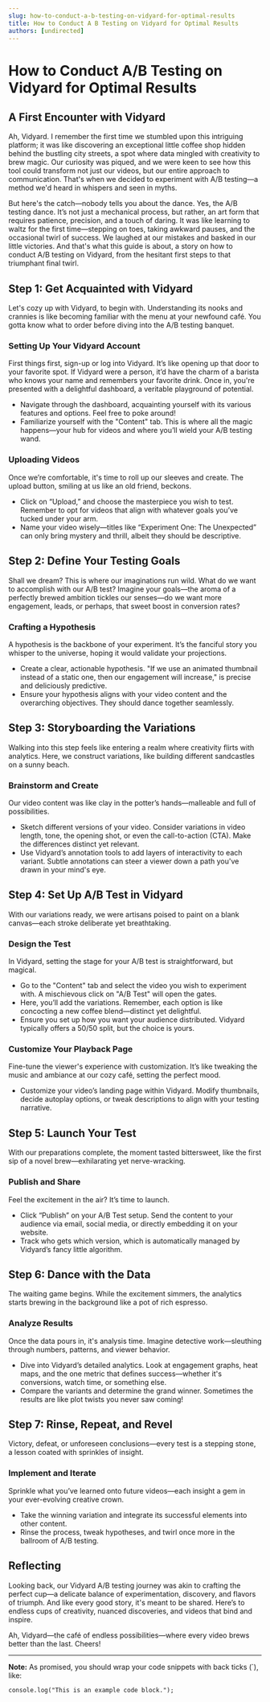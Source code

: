 ```yaml
---
slug: how-to-conduct-a-b-testing-on-vidyard-for-optimal-results
title: How to Conduct A B Testing on Vidyard for Optimal Results
authors: [undirected]
---
```



# How to Conduct A/B Testing on Vidyard for Optimal Results

## A First Encounter with Vidyard

Ah, Vidyard. I remember the first time we stumbled upon this intriguing platform; it was like discovering an exceptional little coffee shop hidden behind the bustling city streets, a spot where data mingled with creativity to brew magic. Our curiosity was piqued, and we were keen to see how this tool could transform not just our videos, but our entire approach to communication. That's when we decided to experiment with A/B testing—a method we'd heard in whispers and seen in myths.

But here's the catch—nobody tells you about the dance. Yes, the A/B testing dance. It’s not just a mechanical process, but rather, an art form that requires patience, precision, and a touch of daring. It was like learning to waltz for the first time—stepping on toes, taking awkward pauses, and the occasional twirl of success. We laughed at our mistakes and basked in our little victories. And that's what this guide is about, a story on how to conduct A/B testing on Vidyard, from the hesitant first steps to that triumphant final twirl.

## Step 1: Get Acquainted with Vidyard

Let's cozy up with Vidyard, to begin with. Understanding its nooks and crannies is like becoming familiar with the menu at your newfound café. You gotta know what to order before diving into the A/B testing banquet.

### Setting Up Your Vidyard Account

First things first, sign-up or log into Vidyard. It’s like opening up that door to your favorite spot. If Vidyard were a person, it’d have the charm of a barista who knows your name and remembers your favorite drink. Once in, you're presented with a delightful dashboard, a veritable playground of potential.

- Navigate through the dashboard, acquainting yourself with its various features and options. Feel free to poke around! 
- Familiarize yourself with the "Content" tab. This is where all the magic happens—your hub for videos and where you’ll wield your A/B testing wand.

### Uploading Videos

Once we’re comfortable, it's time to roll up our sleeves and create. The upload button, smiling at us like an old friend, beckons.

- Click on “Upload,” and choose the masterpiece you wish to test. Remember to opt for videos that align with whatever goals you’ve tucked under your arm.
- Name your video wisely—titles like “Experiment One: The Unexpected” can only bring mystery and thrill, albeit they should be descriptive.

## Step 2: Define Your Testing Goals

Shall we dream? This is where our imaginations run wild. What do we want to accomplish with our A/B test? Imagine your goals—the aroma of a perfectly brewed ambition tickles our senses—do we want more engagement, leads, or perhaps, that sweet boost in conversion rates?

### Crafting a Hypothesis

A hypothesis is the backbone of your experiment. It’s the fanciful story you whisper to the universe, hoping it would validate your projections.

- Create a clear, actionable hypothesis. "If we use an animated thumbnail instead of a static one, then our engagement will increase," is precise and deliciously predictive.
- Ensure your hypothesis aligns with your video content and the overarching objectives. They should dance together seamlessly.

## Step 3: Storyboarding the Variations

Walking into this step feels like entering a realm where creativity flirts with analytics. Here, we construct variations, like building different sandcastles on a sunny beach.

### Brainstorm and Create

Our video content was like clay in the potter’s hands—malleable and full of possibilities.

- Sketch different versions of your video. Consider variations in video length, tone, the opening shot, or even the call-to-action (CTA). Make the differences distinct yet relevant.
- Use Vidyard’s annotation tools to add layers of interactivity to each variant. Subtle annotations can steer a viewer down a path you've drawn in your mind's eye.

## Step 4: Set Up A/B Test in Vidyard

With our variations ready, we were artisans poised to paint on a blank canvas—each stroke deliberate yet breathtaking.

### Design the Test

In Vidyard, setting the stage for your A/B test is straightforward, but magical.

- Go to the "Content" tab and select the video you wish to experiment with. A mischievous click on "A/B Test" will open the gates.
- Here, you’ll add the variations. Remember, each option is like concocting a new coffee blend—distinct yet delightful.
- Ensure you set up how you want your audience distributed. Vidyard typically offers a 50/50 split, but the choice is yours.

### Customize Your Playback Page

Fine-tune the viewer's experience with customization. It’s like tweaking the music and ambiance at our cozy café, setting the perfect mood.

- Customize your video’s landing page within Vidyard. Modify thumbnails, decide autoplay options, or tweak descriptions to align with your testing narrative.

## Step 5: Launch Your Test

With our preparations complete, the moment tasted bittersweet, like the first sip of a novel brew—exhilarating yet nerve-wracking.

### Publish and Share

Feel the excitement in the air? It’s time to launch.

- Click “Publish” on your A/B Test setup. Send the content to your audience via email, social media, or directly embedding it on your website.
- Track who gets which version, which is automatically managed by Vidyard’s fancy little algorithm.

## Step 6: Dance with the Data

The waiting game begins. While the excitement simmers, the analytics starts brewing in the background like a pot of rich espresso.

### Analyze Results

Once the data pours in, it's analysis time. Imagine detective work—sleuthing through numbers, patterns, and viewer behavior.

- Dive into Vidyard’s detailed analytics. Look at engagement graphs, heat maps, and the one metric that defines success—whether it's conversions, watch time, or something else.
- Compare the variants and determine the grand winner. Sometimes the results are like plot twists you never saw coming!

## Step 7: Rinse, Repeat, and Revel

Victory, defeat, or unforeseen conclusions—every test is a stepping stone, a lesson coated with sprinkles of insight.

### Implement and Iterate

Sprinkle what you’ve learned onto future videos—each insight a gem in your ever-evolving creative crown.

- Take the winning variation and integrate its successful elements into other content.
- Rinse the process, tweak hypotheses, and twirl once more in the ballroom of A/B testing.

## Reflecting

Looking back, our Vidyard A/B testing journey was akin to crafting the perfect cup—a delicate balance of experimentation, discovery, and flavors of triumph. And like every good story, it's meant to be shared. Here’s to endless cups of creativity, nuanced discoveries, and videos that bind and inspire.

Ah, Vidyard—the café of endless possibilities—where every video brews better than the last. Cheers!

---

**Note:** As promised, you should wrap your code snippets with back ticks (`), like:

```
console.log("This is an example code block."); 
```